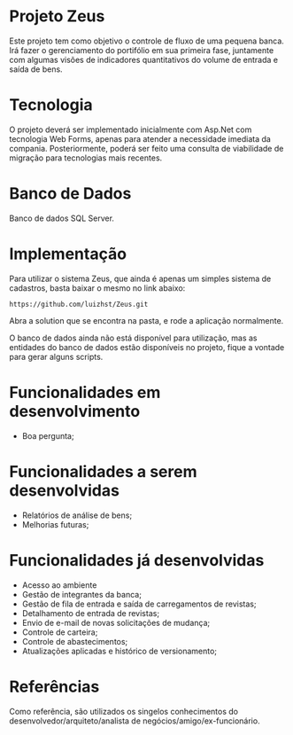 # Projeto Zeus

Este projeto tem como objetivo o controle de fluxo de uma pequena banca. Irá fazer o gerenciamento do portifólio em sua primeira fase, juntamente com algumas visões de indicadores quantitativos do volume de entrada e saída de bens.


# Tecnologia

O projeto deverá ser implementado inicialmente com Asp.Net com tecnologia Web Forms, apenas para atender a necessidade imediata da compania.
Posteriormente, poderá ser feito uma consulta de viabilidade de migração para tecnologias mais recentes.

# Banco de Dados

Banco de dados SQL Server.

# Implementação

Para utilizar o sistema Zeus, que ainda é apenas um simples sistema de cadastros, basta baixar o mesmo no link abaixo:

    https://github.com/luizhst/Zeus.git
    
Abra a solution que se encontra na pasta, e rode a aplicação normalmente.

O banco de dados ainda não está disponível para utilização, mas as entidades do banco de dados estão disponíveis no projeto, fique a vontade para gerar alguns scripts.

# Funcionalidades em desenvolvimento

- Boa pergunta;

# Funcionalidades a serem desenvolvidas

- Relatórios de análise de bens;
- Melhorias futuras;

# Funcionalidades já desenvolvidas

- Acesso ao ambiente
- Gestão de integrantes da banca;
- Gestão de fila de entrada e saída de carregamentos de revistas;
- Detalhamento de entrada de revistas;
- Envio de e-mail de novas solicitações de mudança;
- Controle de carteira;
- Controle de abastecimentos;
- Atualizações aplicadas e histórico de versionamento;

# Referências

Como referência, são utilizados os singelos conhecimentos do desenvolvedor/arquiteto/analista de negócios/amigo/ex-funcionário.
